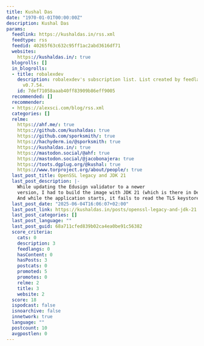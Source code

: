 ```yaml
---
title: Kushal Das
date: "1970-01-01T00:00:00Z"
description: Kushal Das
params:
  feedlink: https://kushaldas.in/rss.xml
  feedtype: rss
  feedid: 40265f63c632c95ff1ac2abd3616df71
  websites:
    https://kushaldas.in/: true
  blogrolls: []
  in_blogrolls:
  - title: robalexdev
    description: robalexdev's subscription list. List created by feedlandDatabase
      v0.7.54.
    id: 7def71058aaab40ff83909b86eff9005
  recommended: []
  recommender:
  - https://alexsci.com/blog/rss.xml
  categories: []
  relme:
    https://ahf.me/: true
    https://github.com/kushaldas: true
    https://github.com/sporksmith/: true
    https://hachyderm.io/@sporksmith: true
    https://kushaldas.in/: true
    https://mastodon.social/@ahf: true
    https://mastodon.social/@jacobonajera: true
    https://toots.dgplug.org/@kushal: true
    https://www.torproject.org/about/people/: true
  last_post_title: OpenSSL legacy and JDK 21
  last_post_description: |-
    While updating the Edusign validator to a newer
    version, I had to build the image with JDK 21 (which is there in Debian Sid).
    And while the application starts, it fails to read the TLS keystore file
  last_post_date: "2025-06-04T16:06:07+02:00"
  last_post_link: https://kushaldas.in/posts/openssl-legacy-and-jdk-21.html
  last_post_categories: []
  last_post_language: ""
  last_post_guid: 68a711cfed839b02ca4ea0be91c56382
  score_criteria:
    cats: 0
    description: 3
    feedlangs: 0
    hasContent: 0
    hasPosts: 3
    postcats: 0
    promoted: 5
    promotes: 0
    relme: 2
    title: 3
    website: 2
  score: 18
  ispodcast: false
  isnoarchive: false
  innetwork: true
  language: ""
  postcount: 10
  avgpostlen: 0
---
```

